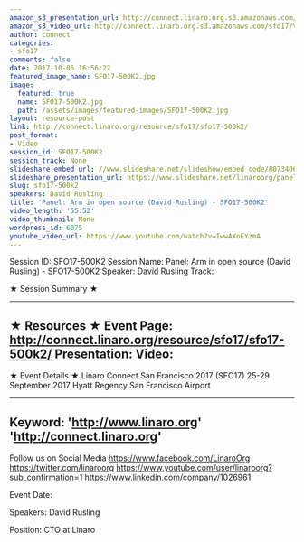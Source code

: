 ```yaml
---
amazon_s3_presentation_url: http://connect.linaro.org.s3.amazonaws.com/sfo17/Presentations/SFO17-500K2.pdf
amazon_s3_video_url: http://connect.linaro.org.s3.amazonaws.com/sfo17/Videos/Swarms%202.0%20The%20Living%20Network%20of%20Everyone%20and%20Everything%20%257C%20Panel-%207%20Years%20of%20Linaro%20%2523SFO17.mp4
author: connect
categories:
- sfo17
comments: false
date: 2017-10-06 16:56:22
featured_image_name: SFO17-500K2.jpg
image:
  featured: true
  name: SFO17-500K2.jpg
  path: /assets/images/featured-images/SFO17-500K2.jpg
layout: resource-post
link: http://connect.linaro.org/resource/sfo17/sfo17-500k2/
post_format:
- Video
session_id: SFO17-500K2
session_track: None
slideshare_embed_url: //www.slideshare.net/slideshow/embed_code/80734068
slideshare_presentation_url: https://www.slideshare.net/linaroorg/panel-arm-in-open-source-david-rusling-sfo17500k2
slug: sfo17-500k2
speakers: David Rusling
title: 'Panel: Arm in open source (David Rusling) - SFO17-500K2'
video_length: '55:52'
video_thumbnail: None
wordpress_id: 6075
youtube_video_url: https://www.youtube.com/watch?v=IwwAXoEYzmA
---
```


Session ID: SFO17-500K2
Session Name: Panel: Arm in open source (David Rusling) - SFO17-500K2
Speaker: David Rusling
Track:

★ Session Summary ★

---------------------------------------------------
★ Resources ★
Event Page: http://connect.linaro.org/resource/sfo17/sfo17-500k2/
Presentation:
Video:
---------------------------------------------------

★ Event Details ★
Linaro Connect San Francisco 2017 (SFO17)
25-29 September 2017
Hyatt Regency San Francisco Airport

---------------------------------------------------
Keyword:
'http://www.linaro.org'
'http://connect.linaro.org'
---------------------------------------------------
Follow us on Social Media
https://www.facebook.com/LinaroOrg
https://twitter.com/linaroorg
https://www.youtube.com/user/linaroorg?sub_confirmation=1
https://www.linkedin.com/company/1026961

Event Date:

Speakers: David Rusling

Position: CTO at Linaro